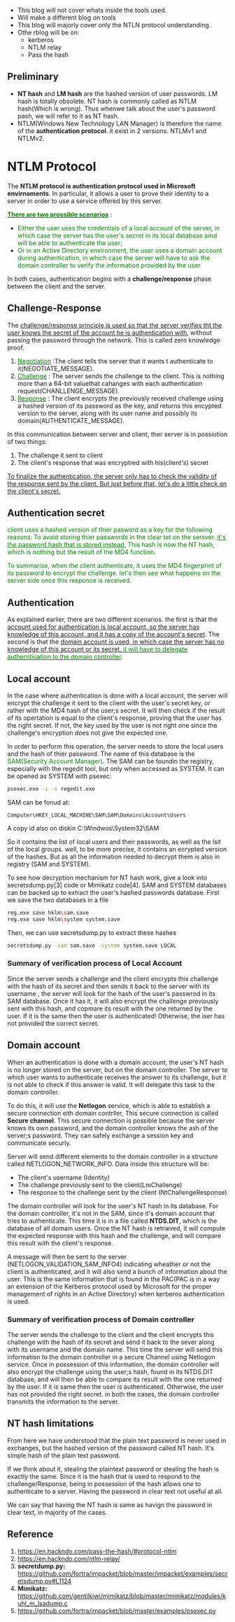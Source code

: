 - This blog will not cover whats inside the tools used.
- Will make a different blog on tools
- This blog will majorly cover only the NTLN protocol understanding.
- Othe rblog will be on:
    - kerberos
    - NTLM relay
    - Pass the hash 

## Preliminary

- **NT hash** and **LM hash** are the hashed version of user passwords. LM hash is totally obsolete. NT hash is commonly called as NTLM hash(Which is wrong). Thus whenwe talk about the user's password pash, we will refer to it as NT hash.
- NTLM(Windows New Technology LAN Manager) is therefore the name of the **authentication protocol**. it exist in 2 versions. NTLMv1 and NTLMv2.



# NTLM Protocol

The **NTLM protocol is authentication protocol used in Microsoft envirnoments**. In particular, it allows a user to prove their identity to a server in  order to use a service offered by this server.

<u><span style="color: green">**There are two prossible scenarios**</span></u> :
- <span style="color: green">Either the user uses the credentials of a local account of the server, in which case the server has the user's secret in its local database amd will be able to authenticate the user;</span>
- <span style="color: green">Or in an Active Directory environment, the user uses a domain account during authentication, in which case the server will have to ask the domain controller to verify the information provided by the user.</span>

In both cases, authentication begins with a **challenge/response** phase between the client and the server.

## Challenge-Response
The <u>challenge/response principle is used so that the server verifies  tht the user knows the secret of the account he is authentication with</u>, without passing the password through the network. This is called zero knowledge proof.
1. <u><span style="color: green">Negotiation</span></u> :The client tells the server that it wants t authenticate to it(NEGOTIATE_MESSAGE).
2. <u><span style="color: green">Challenge</span></u> : The server sends the challenge to the client. This is nothing more than a 64-bit valuethat cahanges with each authentication request(CHANLLENGE_MESSAGE).
3. <u><span style="color: green">Response</span></u> : The client encrypts the previously received challenge using a hashed version of its password as the key, and returns this encypted version to the server, along with its user name and possibly its domain(AUTHENTICATE_MESSAGE). 

In this communication between server and client, ther server is in possiotion of two things:
1. The challenge it sent to client
2. The client's response that was encryptred with his(client's) secret

<u>To finalize the authentication, the server only has to check the validity of the response sent by the client. But just before that, let's do a little check on the client's secret.</u>

## Authentication secret
<span style="color: green">client uses a hashed version of thier pasword as a key for the following reasons: To avoid storing thier passwords in the clear tet on the sersver. <u>it's the password hash that is stored instead.</u> This hash is now the NT hash, which is nothing but the result of the MD4 function.</span>

<span style="color: green">To summarise, when the client authenticate, it uses the MD4 fingerprint of its password to encrypt the challenge. let's then see what happens on the server side once this responce is received.</span>

## Authentication
As explained earlier, there are two different scenarios. the first is that the <u>account used for authentication is local account, so the server has knowledge of this account, and it has a copy of the account's secret</u>. The second is that the <u>domain account is used, in which case the server has no knowledge of this account or its secret. <span style="color: green">it will have to delegate autherntication to the domain controller</span></u>.

## Local account
In the case where authentication is done with a local account, the server will encrypt the challenge it sent to the client with the user's secret key, or rather with the MD4 hash of the user;s secret. It will then check if the result of its opertation is equal to the client's response, proving that the user has the right secret. If not, the key used by the user is not right one since the challenge's encryption does not give the expected one.

In order to perform this operation, the server needs  to store the local users and the hash of thier password. The name of this database is the <span style="color: green">SAM(Security Account Manager)</span>. The SAM can be foundin the registry, especially with the regedit tool, but only when accessed as SYSTEM. It can be opened as SYSTEM with psexec:
```bash
psexec.exe -i -s regedit.exe
```
SAM can be fonud at:
```
Computer\HKEY_LOCAL_MACHINE\SAM\SAM\Domains\Account\Users
```
A copy id also on diskin C:\Windwos\System32\SAM

So it contains the list of local users and their passwords, as well as the lsit of the local groups. well, to be more precise, it contains an ecrypted version of the hashes. But as all the information needed to decrypt them is also in registry (SAM and SYSTEM).


To see how decryption mechanism for NT hash work, give a look into secretsdump.py[3] code or Mimikatz code[4]. 
SAM and SYSTEM databases can be backed up to extract the user's hashed passwords database.
First we save the two databases in a file
```bash
reg.exe save hklm\sam.save
reg.exe save hklm\system system.save
```
Then, we can use secretsdump.py to extract these hashes
```bash
secretsdump.py -sam sam.save -system system.save LOCAL
```

### Summary of verification process of Local Account

Since the server sends a challenge and the client encrypts this challenge with the hash of its secret and then sends it back to the server with its username , the server will look for the hash of the user's passwrod in its SAM database. Once it has it, it will also encrypt the challenge previously sent with this hash, and copmare its result with the one returned by the user. If it is the same then the user is authenticated! Otherwise, the iser has not provided the correct secret.

## Domain account
When an authentication is done with a domain account, the user's NT hash is no longer stored on the server, but on the domain controller. The server to which user wants to authenticate receives the answer to its challenge, but it is not able to check if this answer is valid. It will delegate this task to the domain controller.

To do this, it will use the **Netlogon** service, which is able to establish a secure connection eith domain contrller, This secure connection is called **Secure channel**. This secure connection is possible because the server knows its own password, and the domain controller knows the ash of the server;s password. They can safely exchange a session key and communicate securly.

Server will send different elements to the domain controller in a structure called NETLOGON_NETWORK_INFO. Data inside this structure will be:
- The client's username (Identity)
- The challenge previously sent to the client(LmChallenge)
- The response to the challenge sent by the client (NtChallengeResponse)

The domain controller will look for the user's NT hash in its database. For the domain controller, it's not in the SAM, since it's domain account that tries to authenticate. This time it is in a file called **NTDS.DIT**, which is the database of all domain users. Once the NT hash is retrieved, it will compute the expected response with this hash and the challenge, and will compare this result with the client's response.

A message will then be sent to the server (NETLOGON_VALIDATION_SAM_INFO4) indicating wheather or not the client is authenticated, and it will also send a bunch of information about the user. This is the same information that is found in the PAC(PAC is in a way an extension of the Kerberos protocol used by Microsoft for the proper management of rights in an Active Directory) when kerberos authentication is used.

### Summary of verification process of Domain controller
The server sends the challenge to the client and the client encrypts this challenge with the hash of its secret and send it back to the sever along with its username and the domain name. This time the server will send this information to the domain controller in a secure Channel using Netlogon service. Once in possession of this information, the domain controller will also encrypt the challenge using the user;s hash, found in its NTDS.DIT database, and will then be able to compare its result with the one returned by the user. If it is same then the user is authenticated. Otherwise, the user has not provided the right secret. in both the cases, the domain controller transmits the information to the server.

## NT hash limitations
From here we have understood that the plain text password is never used in exchanges, but the hashed version of the password called NT hash. It's simple hash of the plain text password.

If we think about it, stealing the plaintext password or stealing the hash is exactly the same. Since it is the hash that is used to respond to the challenge/Response, being in possession of the hash allows one to authenticate to a server. Having the password in clear text not useful at all.

We can say that having the NT hash is same as havign the password in clear text, in majority of the cases.








## Reference
1. https://en.hackndo.com/pass-the-hash/#protocol-ntlm
2. https://en.hackndo.com/ntlm-relay/
3. **secretdump.py:** <span style="color: yellow">https://github.com/fortra/impacket/blob/master/impacket/examples/secretsdump.py#L1124</span>
4. **Mimikatz:** <span style="color: yellow">https://github.com/gentilkiwi/mimikatz/blob/master/mimikatz/modules/kuhl_m_lsadump.c</span>
5. https://github.com/fortra/impacket/blob/master/examples/psexec.py

